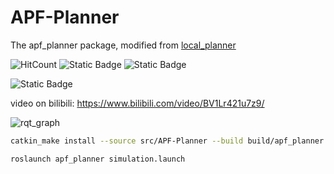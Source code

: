 # APF-Planner

The apf_planner package, modified from [local_planner](https://github.com/amov-lab/Prometheus/tree/v1.1/Modules/planning/local_planner)

![HitCount](https://img.shields.io/endpoint?url=https%3A%2F%2Fhits.dwyl.com%2FHuaYuXiao%2FAPF-Planner.json%3Fcolor%3Dpink)
![Static Badge](https://img.shields.io/badge/ROS-noetic-22314E?logo=ros)
![Static Badge](https://img.shields.io/badge/C%2B%2B-14-00599C?logo=cplusplus)

[//]: # (![Static Badge]&#40;https://img.shields.io/badge/MATLAB-2023b-?logo=&#41;)
![Static Badge](https://img.shields.io/badge/Ubuntu-20.04.6-E95420?logo=ubuntu)

video on bilibili: https://www.bilibili.com/video/BV1Lr421u7z9/

![rqt_graph](https://github.com/HuaYuXiao/APF-Planner/tree/noetic-devel/log/2024-05-01/rosgraph.png)

```bash
catkin_make install --source src/APF-Planner --build build/apf_planner
```

```bash
roslaunch apf_planner simulation.launch
```
